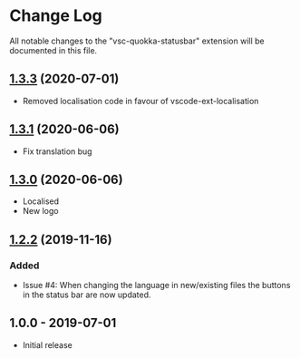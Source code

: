 # Change Log

All notable changes to the "vsc-quokka-statusbar" extension will be documented in this file.


## [1.3.3](https://github.com/sketchbuch/vsc-quokka-statusbar/compare/v1.3.1...v1.3.3) (2020-07-01)

- Removed localisation code in favour of vscode-ext-localisation

## [1.3.1](https://github.com/sketchbuch/vsc-quokka-statusbar/compare/v1.3.0...v1.3.1) (2020-06-06)

- Fix translation bug

## [1.3.0](https://github.com/sketchbuch/vsc-quokka-statusbar/compare/v1.2.2...v1.3.0) (2020-06-06)

- Localised
- New logo

## [1.2.2](https://github.com/sketchbuch/vsc-quokka-statusbar/compare/v1.0.0...v1.2.2) (2019-11-16)

### Added
- Issue #4: When changing the language in new/existing files the buttons in the status bar are now updated.

## 1.0.0 - 2019-07-01

- Initial release
